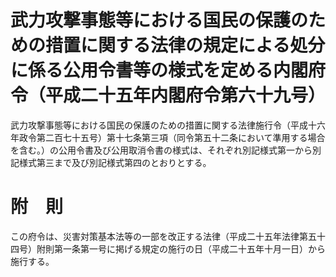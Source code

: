 # 武力攻撃事態等における国民の保護のための措置に関する法律の規定による処分に係る公用令書等の様式を定める内閣府令（平成二十五年内閣府令第六十九号）
武力攻撃事態等における国民の保護のための措置に関する法律施行令（平成十六年政令第二百七十五号）第十七条第三項（同令第五十二条において準用する場合を含む。）の公用令書及び公用取消令書の様式は、それぞれ別記様式第一から別記様式第三まで及び別記様式第四のとおりとする。
# 附　則
この府令は、災害対策基本法等の一部を改正する法律（平成二十五年法律第五十四号）附則第一条第一号に掲げる規定の施行の日（平成二十五年十月一日）から施行する。
